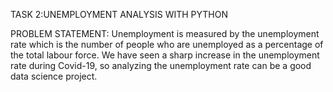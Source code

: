 TASK 2:UNEMPLOYMENT ANALYSIS WITH PYTHON 

PROBLEM STATEMENT:
Unemployment is measured by the unemployment rate which is the number of people who are unemployed as a percentage of the total labour force. We have seen a sharp
increase in the unemployment rate during Covid-19, so analyzing the unemployment rate can be a good data science project.

